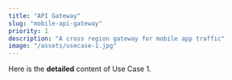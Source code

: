 ```yaml
---
title: "API Gateway"
slug: "mobile-api-gateway"
priority: 1
description: "A cross region gateway for mobile app traffic"
image: "/assets/usecase-1.jpg"
---
```


Here is the **detailed** content of Use Case 1.